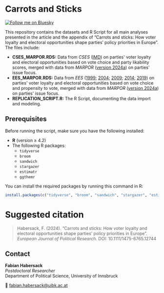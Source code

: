 # Carrots and Sticks


[![Follow me on Bluesky](https://img.shields.io/badge/Bluesky-0285FF?logo=bluesky&logoColor=fff&label=Follow%20me%20on&color=0285FF)](https://bsky.app/profile/fabianhabersack.bsky.social)


This repository contains the datasets and R Script for all main analyses presented in the article and the appendix of “Carrots and sticks: How voter loyalty and electoral opportunities shape parties’ policy priorities in Europe”. The files include:
- **CSES_MARPOR.RDS:** Data from *CSES* ([IMD](https://doi.org/10.7804/cses.imd.2024-02-27)) on parties' voter loyalty and electoral opportunities based on vote choice and party likability scores, merged with data from *MARPOR* ([version 2024a](https://manifesto-project.wzb.eu/datasets)) on parties' issue focus.
- **EES_MARPOR.RDS:** Data from *EES* ([1999](https://doi.org/10.17026/dans-z9j-vy6m); [2004](https://doi.org/10.4232/1.10086); [2009](https://doi.org/10.4232/1.11760); [2014](https://doi.org/10.4232/1.12628); [2019](https://doi.org/10.4232/1.13473)) on parties' voter loyalty and electoral opportunities based on vote choice and propensity to vote, merged with data from *MARPOR* ([version 2024a](https://manifesto-project.wzb.eu/datasets)) on parties' issue focus.
- **REPLICATION_SCRIPT.R:** The R Script, documenting the data import and modeling.


## Prerequisites

Before running the script, make sure you have the following installed:

- **R** (version ≥ 4.2)
- The following R packages:
  - `tidyverse`
  - `broom`
  - `sandwich`
  - `stargazer`
  - `estimatr`
  - `ggthemr`

You can install the required packages by running this command in R:

```r
install.packages(c("tidyverse", "broom", "sandwich", "stargazer", "estimatr", "ggthemr"))
```



# Suggested citation 
> Habersack, F. (2024). “Carrots and sticks: How voter loyalty and electoral opportunities shape parties’ policy priorities in Europe”. *European Journal of Political Research*.
> DOI: 10.1111/1475-6765.12744



## Contact

**Fabian Habersack**  
*Postdoctoral Researcher*  
Department of Political Science, University of Innsbruck  

📧 [fabian.habersack@uibk.ac.at](mailto:fabian.habersack@uibk.ac.at)  
